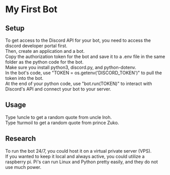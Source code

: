 # My First Bot
## Setup
To get access to the Discord API for your bot, you need to access the discord developer portal first. <br>
Then, create an application and a bot. <br>
Copy the authorization token for the bot and save it to a .env file in the same folder as the python code for the bot.<br>
Make sure you install python3, discord.py, and python-dotenv. <br>
In the bot's code, use "TOKEN = os.getenv('DISCORD_TOKEN')" to pull the token into the bot.<br>
At the end of your python code, use "bot.run(TOKEN)" to interact with Discord's API and connect your bot to your server.
## Usage
Type !uncle to get a random quote from uncle Iroh.<br>
Type !turmoil to get a random quote from prince Zuko.<br>
## Research
To run the bot 24/7, you could host it on a virtual private server (VPS).<br>
If you wanted to keep it local and always active, you could utilize a raspberry pi. Pi's can run Linux and Python pretty easily, and they do not use much power. 